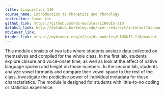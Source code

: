 ```yaml
---
title: Linguistics 110
course_name: Introduction to Phonetics and Phonology
instructor: Susan Lin
github_link: https://github.com/ds-modules/LINGUIS-110
datahub_link: http://datahub.berkeley.edu/user-redirect/interact?account=ds-modules&repo=LINGUIS-110&branch=master&path=
nbviewer_link:
binder_link: https://mybinder.org/v2/gh/ds-modules/LINGUIS-110/master
---
```

This module consists of two labs where students analyze data collected on themselves and compiled for the whole class. In the first lab, students explore closure and voice-onset time, as well as look at the effect of native language spoken and height on those numbers.  In the second lab, students analyze vowel formants and compare their vowel space to the rest of the class, investigate the predictive power of individual metadata for these characteristics. The module is designed for students with little-to-no coding or statistics experience.
